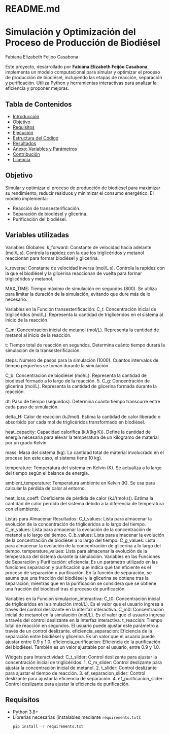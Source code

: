 # README.md
# Simulación y Optimización del Proceso de Producción de Biodiésel
Fabiana Elizabeth Feijoo Casabona

Este proyecto, desarrollado por **Fabiana Elizabeth Feijóo Casabona**, implementa un modelo computacional para simular y optimizar el proceso de producción de biodiésel, incluyendo las etapas de reacción, separación y purificación. Utiliza Python y herramientas interactivas para analizar la eficiencia y proponer mejoras.

## Tabla de Contenidos
- [Introducción](#introducción)
- [Objetivo](#objetivo)
- [Requisitos](#requisitos)
- [Ejecución](#ejecución)
- [Estructura del Código](#estructura-del-código)
- [Resultados](#resultados)
- [Anexo: Variables y Parámetros](#anexo-variables-y-parámetros)
- [Contribución](#contribución)
- [Licencia](#licencia)



## Objetivo

Simular y optimizar el proceso de producción de biodiésel para maximizar su rendimiento, reducir residuos y minimizar el consumo energético. El modelo implementa:
- Reacción de transesterificación.
- Separación de biodiésel y glicerina.
- Purificación del biodiésel.
## Variables utilizadas

Variables Globales:
 k_forward: Constante de velocidad hacia adelante (mol/L·s). Controla la rapidez con la que
 los triglicéridos y metanol reaccionan para formar biodiésel y glicerina.
 
 k_reverse: Constante de velocidad inversa (mol/L·s). Controla la rapidez con la que el
 biodiésel y la glicerina reaccionan de vuelta para formar triglicéridos y metanol.
 
 MAX_TIME: Tiempo máximo de simulación en segundos (800). Se utiliza para limitar la
 duración de la simulación, evitando que dure más de lo necesario.
 
 Variables en la Función transesterificación:
 C_t: Concentración inicial de triglicéridos (mol/L). Representa la cantidad de triglicéridos en
 el sistema al inicio de la reacción.
 
 C_m: Concentración inicial de metanol (mol/L). Representa la cantidad de metanol al inicio
 de la reacción.
 
 t: Tiempo total de reacción en segundos. Determina cuánto tiempo durará la simulación de la
 transesterificación.
 
 steps: Número de pasos para la simulación (1000). Cuántos intervalos de tiempo pequeños se
 toman durante la simulación.
 
 C_b: Concentración de biodiésel (mol/L). Representa la cantidad de biodiésel formado a lo
 largo de la reacción.
 5.
 C_g: Concentración de glicerina (mol/L). Representa la cantidad de glicerina formada
 durante la reacción.
 
 dt: Paso de tiempo (segundos). Determina cuánto tiempo transcurre entre cada paso de
 simulación.
 
 delta_H: Calor de reacción (kJ/mol). Estima la cantidad de calor liberado o absorbido por
 cada mol de triglicéridos transformado en biodiésel.
 
 heat_capacity: Capacidad calorífica (kJ/(kg·K)). Define la cantidad de energía necesaria para
 elevar la temperatura de un kilogramo de material por un grado Kelvin.
 
 mass: Masa del sistema (kg). La cantidad total de material involucrado en el proceso (en este
 caso, el sistema tiene 10 kg).
 
 temperature: Temperatura del sistema en Kelvin (K). Se actualiza a lo largo del tiempo según
 el balance de energía.
 
 ambient_temperature: Temperatura ambiente en Kelvin (K). Se usa para calcular la pérdida de
 calor al entorno.
 
 heat_loss_coeff: Coeficiente de pérdida de calor (kJ/(mol·s)). Estima la cantidad de calor
 perdido del sistema debido a la diferencia de temperatura con el ambiente.

Listas para Almacenar Resultados:
 C_t_values: Lista para almacenar la evolución de la concentración de triglicéridos a lo largo
 del tiempo.
 C_m_values: Lista para almacenar la evolución de la concentración de metanol a lo largo del
 tiempo.
 C_b_values: Lista para almacenar la evolución de la concentración de biodiésel a lo largo del
 tiempo.
 C_g_values: Lista para almacenar la evolución de la concentración de glicerina a lo largo del
 tiempo.
 temperature_values: Lista para almacenar la evolución de la temperatura del sistema durante
 la simulación.
 Variables en las Funciones de Separación y Purificación:
 eficiencia: Es un parámetro utilizado en las funciones separacion y purificacion que indica qué
 tan eficiente es el proceso de separación o purificación. En la función de separación, se asume
 que una fracción del biodiésel y la glicerina se obtiene tras la separación, mientras que en la
 purificación se considera que se obtiene una fracción del biodiésel tras el proceso de
 purificación.

 Variables en la Función simulacion_interactiva:
 C_t0: Concentración inicial de triglicéridos en la simulación (mol/L). Es el valor que el usuario
 ingresa a través del control deslizante en la interfaz interactiva.
 C_m0: Concentración inicial de metanol en la simulación (mol/L). Es el valor que el usuario
 ingresa a través del control deslizante en la interfaz interactiva.
 t_reaccion: Tiempo total de reacción en segundos. El usuario puede ajustar este parámetro a
 través de un control deslizante.
 eficiencia_separacion: Eficiencia de la separación entre biodiésel y glicerina. Es un valor que
 el usuario puede ajustar entre 0.9 y 1.0.
 eficiencia_purificacion: Eficiencia de la purificación del biodiésel. También es un valor
 ajustable por el usuario, entre 0.9 y 1.0.
 
 Widgets para Interactividad:
 C_t_slider: Control deslizante para ajustar la concentración inicial de triglicéridos. 1.
 C_m_slider: Control deslizante para ajustar la concentración inicial de metanol. 2.
 t_slider: Control deslizante para ajustar el tiempo de reacción. 3.
 ef_separacion_slider: Control deslizante para ajustar la eficiencia de separación. 4.
 ef_purificacion_slider: Control deslizante para ajustar la eficiencia de purificación.
## Requisitos

- Python 3.8+
- Librerías necesarias (instalables mediante `requirements.txt`):
  ```bash
  pip install -r requirements.txt

